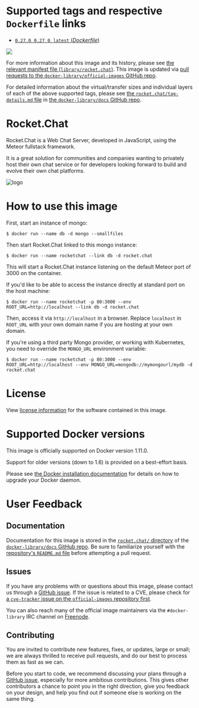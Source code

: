 # Supported tags and respective `Dockerfile` links

-	[`0.27.0`, `0.27`, `0`, `latest` (*Dockerfile*)](https://github.com/RocketChat/Docker.Official.Image/blob/41e29d23e2c5c599b497132cac4ff063c0bc3e65/Dockerfile)

[![](https://badge.imagelayers.io/rocket.chat:latest.svg)](https://imagelayers.io/?images=rocket.chat:0.27.0)

For more information about this image and its history, please see [the relevant manifest file (`library/rocket.chat`)](https://github.com/docker-library/official-images/blob/master/library/rocket.chat). This image is updated via [pull requests to the `docker-library/official-images` GitHub repo](https://github.com/docker-library/official-images/pulls?q=label%3Alibrary%2Frocket.chat).

For detailed information about the virtual/transfer sizes and individual layers of each of the above supported tags, please see [the `rocket.chat/tag-details.md` file](https://github.com/docker-library/docs/blob/master/rocket.chat/tag-details.md) in [the `docker-library/docs` GitHub repo](https://github.com/docker-library/docs).

# Rocket.Chat

Rocket.Chat is a Web Chat Server, developed in JavaScript, using the Meteor fullstack framework.

It is a great solution for communities and companies wanting to privately host their own chat service or for developers looking forward to build and evolve their own chat platforms.

![logo](https://rawgit.com/docker-library/docs/a6616e4fc5d554756247938b57677c763f32c0f4/rocket.chat/logo.svg)

# How to use this image

First, start an instance of mongo:

```console
$ docker run --name db -d mongo --smallfiles
```

Then start Rocket.Chat linked to this mongo instance:

```console
$ docker run --name rocketchat --link db -d rocket.chat
```

This will start a Rocket.Chat instance listening on the default Meteor port of 3000 on the container.

If you'd like to be able to access the instance directly at standard port on the host machine:

```console
$ docker run --name rocketchat -p 80:3000 --env ROOT_URL=http://localhost --link db -d rocket.chat
```

Then, access it via `http://localhost` in a browser. Replace `localhost` in `ROOT_URL` with your own domain name if you are hosting at your own domain.

If you're using a third party Mongo provider, or working with Kubernetes, you need to override the `MONGO_URL` environment variable:

```console
$ docker run --name rocketchat -p 80:3000 --env ROOT_URL=http://localhost --env MONGO_URL=mongodb://mymongourl/mydb -d rocket.chat
```

# License

View [license information](https://github.com/RocketChat/Rocket.Chat/blob/master/LICENSE) for the software contained in this image.

# Supported Docker versions

This image is officially supported on Docker version 1.11.0.

Support for older versions (down to 1.6) is provided on a best-effort basis.

Please see [the Docker installation documentation](https://docs.docker.com/installation/) for details on how to upgrade your Docker daemon.

# User Feedback

## Documentation

Documentation for this image is stored in the [`rocket.chat/` directory](https://github.com/docker-library/docs/tree/master/rocket.chat) of the [`docker-library/docs` GitHub repo](https://github.com/docker-library/docs). Be sure to familiarize yourself with the [repository's `README.md` file](https://github.com/docker-library/docs/blob/master/README.md) before attempting a pull request.

## Issues

If you have any problems with or questions about this image, please contact us through a [GitHub issue](https://github.com/RocketChat/Docker.Official.Image/issues). If the issue is related to a CVE, please check for [a `cve-tracker` issue on the `official-images` repository first](https://github.com/docker-library/official-images/issues?q=label%3Acve-tracker).

You can also reach many of the official image maintainers via the `#docker-library` IRC channel on [Freenode](https://freenode.net).

## Contributing

You are invited to contribute new features, fixes, or updates, large or small; we are always thrilled to receive pull requests, and do our best to process them as fast as we can.

Before you start to code, we recommend discussing your plans through a [GitHub issue](https://github.com/RocketChat/Docker.Official.Image/issues), especially for more ambitious contributions. This gives other contributors a chance to point you in the right direction, give you feedback on your design, and help you find out if someone else is working on the same thing.
